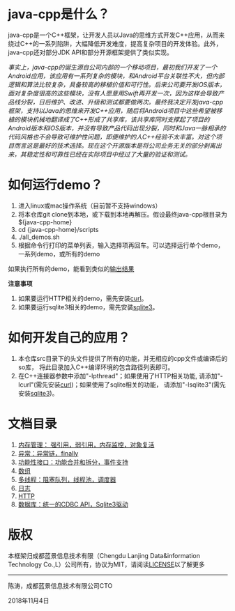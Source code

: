 # java-cpp是什么？ #

java-cpp是一个C++框架，让开发人员以Java的思维方式开发C++应用，从而来绕过C++的一系列陷阱，大幅降低开发难度，提高复杂项目的开发体验。此外，java-cpp还对部分JDK API和部分开源框架提供了类似实现。

*事实上，java-cpp的诞生源自公司内部的一个移动项目，最初我们开发了一个Android应用，该应用有一系列复杂的模块，和Android平台关联性不大，但内部逻辑和算法比较复杂，具备较高的移植价值和可行性。后来公司要开发iOS版本，面对复杂度很高的这些模块，没有人愿意用Swift再开发一次，因为这样会导致产品线分裂，日后维护、改进、升级和测试都要做两次。最终我决定开发java-cpp框架，支持以Java的思维来开发C++应用，随后将Android项目中这些希望被移植的模块机械地翻译成了C++形成了共享库，该共享库同时支撑起了项目的Android版本和iOS版本，并没有导致产品代码出现分裂，同时和Java一脉相承的代码风格也不会导致可维护性问题，即便维护的人C++经验不太丰富。对这个项目而言这是最好的技术选择。现在这个开源版本是将公司业务无关的部分剥离出来，其稳定性和可靠性已经在实际项目中经过了大量的验证和测试。*

# 如何运行demo？ #

 1. 进入linux或mac操作系统（目前暂不支持windows）
 2. 将本仓库git clone到本地，或下载到本地再解压。假设最终java-cpp根目录为${java-cpp-home}
 3. cd {java-cpp-home}/scripts
 4. ./all_demos.sh
 5. 根据命令行打印的菜单列表，输入选择项再回车。可以选择运行单个demo，一系列demo，或所有的demo

 如果执行所有的demo，能看到类似的[输出结果](./doc/all_demos_result.txt)
 
**注意事项**
1. 如果要运行HTTP相关的demo，需先安装[curl](https://curl.haxx.se/)。
2. 如果要运行sqlite3相关的demo，需先安装[sqlite3](https://www.sqlite.org/index.html)。

# 如何开发自己的应用？ #
1. 本仓库src目录下的头文件提供了所有的功能，并无相应的cpp文件或编译后的so库， 将此目录加入C++编译环境的包含路径列表即可。
2. 在C++连接器参数中添加"-lpthread"；如果使用了HTTP相关功能, 请添加"-lcurl"(需先安装[curl](https://curl.haxx.se/))；如果使用了sqlite相关的功能， 请添加"-lsqlite3"(需先安装[sqlite3](https://www.sqlite.org/index.html))。
 
# 文档目录 #
1. [内存管理： 强引用，弱引用，内存监控，对象复活](./doc/memory.md)
2. [异常：异常链，finally](./doc/exception.md)
3. [功能性接口：功能合并和拆分，事件支持](./doc/functional.md)
4. [数组](./doc/array.md)
5. [多线程：阻塞队列，线程池，调度器](./doc/threading.md)
6. [日志](./doc/logging.md)
7. [HTTP](./doc/http.md)
8. [数据库：统一的CDBC API，Sqlite3驱动](./doc/database.md)

# 版权 #
本框架归成都蓝景信息技术有限（Chengdu Lanjing Data&information Technology Co.,L）公司所有，协议为MIT，请阅读[LICENSE](./LICENSE)以了解更多

----------
陈涛，成都蓝景信息技术有限公司CTO

2018年11月4日
